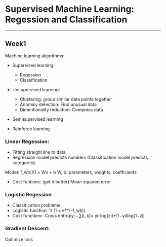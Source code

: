 # Supervised Machine Learning: Regession and Classification

---

## Week1

Machine learning algorithms:

* Supervised learning:

    * Regession
    * Classification

* Unsupervised learning:

    * Clustering: group similar data points together
    * Anomaly detection: Find unusual data
    * Dimentionality reduction: Compress data

* Semisupervised learning
* Reinforce learning

### Linear Regession: 

- Fitting straight line to data
- Regression model predicts numbers (Classification model predicts categories)

Model: f_wb(X) = Wx + b
W, b: parameters, weights, coefficients

- Cost funtionc: (get it better) Mean squared error



### Logistic Regession

- Classification problems
- Logistic function: 1/ (1 + e**(-f_wb))
- Cost functionc: Cross entropy: −∑(i, k)= yi-log(zi)+(1−yi)log(1−zi)

### Gradient Descent:

Optimize loss
